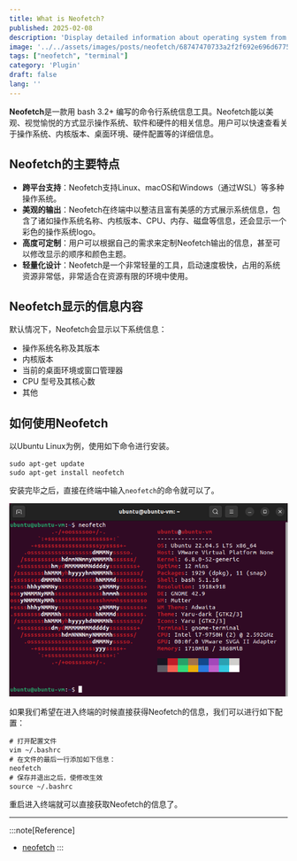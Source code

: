 ```yaml
---
title: What is Neofetch?
published: 2025-02-08
description: 'Display detailed information about operating system from the command line.'
image: '../../assets/images/posts/neofetch/68747470733a2f2f692e696d6775722e636f6d2f5a51493245597a2e706e67.png'
tags: ["neofetch", "terminal"]
category: 'Plugin'
draft: false 
lang: ''
---
```


**Neofetch**是一款用 bash 3.2+ 编写的命令行系统信息工具。Neofetch能以美观、视觉愉悦的方式显示操作系统、软件和硬件的相关信息。用户可以快速查看关于操作系统、内核版本、桌面环境、硬件配置等的详细信息。

## Neofetch的主要特点

- **跨平台支持**：Neofetch支持Linux、macOS和Windows（通过WSL）等多种操作系统。
- **美观的输出**：Neofetch在终端中以整洁且富有美感的方式展示系统信息，包含了诸如操作系统名称、内核版本、CPU、内存、磁盘等信息，还会显示一个彩色的操作系统logo。
- **高度可定制**：用户可以根据自己的需求来定制Neofetch输出的信息，甚至可以修改显示的顺序和颜色主题。
- **轻量化设计**：Neofetch是一个非常轻量的工具，启动速度极快，占用的系统资源非常低，非常适合在资源有限的环境中使用。

## Neofetch显示的信息内容

默认情况下，Neofetch会显示以下系统信息：

- 操作系统名称及其版本
- 内核版本
- 当前的桌面环境或窗口管理器
- CPU 型号及其核心数
- 其他

## 如何使用Neofetch

以Ubuntu Linux为例，使用如下命令进行安装。

```shell
sudo apt-get update
sudo apt-get install neofetch
```

安装完毕之后，直接在终端中输入`neofetch`的命令就可以了。

![neofetch](../../assets/images/posts/neofetch/Snipaste_2025-02-08_16-48-31.png)

如果我们希望在进入终端的时候直接获得Neofetch的信息，我们可以进行如下配置：

```shell
# 打开配置文件
vim ~/.bashrc
# 在文件的最后一行添加如下信息：
neofetch
# 保存并退出之后，使修改生效
source ~/.bashrc
```

重启进入终端就可以直接获取Neofetch的信息了。

---

:::note[Reference]
- [neofetch](https://github.com/dylanaraps/neofetch)
:::
